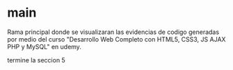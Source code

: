# main

Rama principal donde se visualizaran las evidencias de codigo generadas por medio del curso "Desarrollo Web Completo con HTML5, CSS3, JS AJAX PHP y MySQL" en udemy.

termine la seccion 5